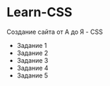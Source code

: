 # Learn-CSS
Создание сайта от А до Я - CSS

- Задание 1
- Задание 2
- Задание 3
- Задание 4
- Задание 5